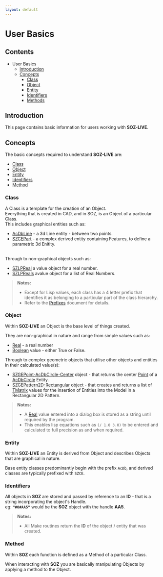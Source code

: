 ```yaml
---
layout: default
---
```


# User Basics

## Contents

- User Basics
  - [Introduction](#introduction)
  - [Concepts](#concepts)
    - [Class](#class)
    - [Object](#object)
    - [Entity](#entity)
    - [Identifiers](#identifiers)
    - [Methods](#methods)  

## Introduction

This page contains basic information for users working with **SOZ-LIVE**.  

## Concepts

The basic concepts required to understand **SOZ-LIVE** are:

- [Class](#class)
- [Object](#object)
- [Entity](#entity)
- [Identifiers](#identifiers)
- [Method](#method)


### Class

A Class is a template for the creation of an Object.  
Everything that is created in CAD, and in SOZ, is an Object of a particular Class.  
This includes graphical entities such as:

- [AcDbLine](/classes/AcDbLine.html) - a 3d Line entity - between two points.
- [SZCEPart](/classes/SZCEPart.html) - a complex derived entity containing Features, to define a parametric 3d Enitity.  

<br>
Through to non-graphical objects such as:

- [SZLPReal](/classes/SZLPReal.html) a value object for a real number.
- [SZLPReals](/classes/SZLPReals.html) avalue object for a list of Real Numbers.


> **Notes:**<br>
> - Except for Lisp values, each class has a 4 letter prefix that identifies it as belonging to a particular part of the class hierarchy.  
> - Refer to the [Prefixes](/docs/prefixes.html) document for details.


### Object

Within **SOZ-LIVE** an Object is the base level of things created.

They are non-graphical in nature and range from simple values such as:

- [Real](/classes/Real.html) - a real number
- [Boolean](/classes/Boolean.html) value - either True or False.

Through to complex geometric objects that utilise other objects and entities in their calculated value(s):

- [SZGEPoint-AcDbCircle-Center](/classes/SZGEPoint-AcDbCircle-Center.html) object - that returns the center [Point](/classes/Point.html) of a [AcDbCircle](/classes/AcDbCircle.html) Entity.
- [SZGEPattern2D-Rectangular](/classes/SZGEPattern2D-Rectangular.html) object - that creates and returns a list of [TMatrix](/classes/TMatrix.html) values for the insertion of Entities into the Model in a Rectangular 2D Pattern.  


> **Notes:**<br>
> - A [Real](/classes/Real.html) value entered into a dialog box is stored as a string until required by the program. 
> - This enables lisp equations such as `(/ 1.0 3.0)` to be entered and calculated to full precision as and when required.


### Entity

Within **SOZ-LIVE** an Entity is derived from Object and describes Objects that are graphical in nature.

Base entity classes predominantly begin with the prefix `AcDb`, and derived classes are typically prefixed with `SZCE`.


### Identifiers

All objects in **SOZ** are stored and passed by reference to an **ID** - that is a string incorporating the object's Handle.  
eg: **`"#O#AA5"`** would be the **SOZ** object with the handle **AA5**.

> **Notes:**<br>
> - All Make routines return the **ID** of the object / entity that was created.


### Method

Within **SOZ** each function is defined as a Method of a particular Class.  

When interacting with **SOZ** you are basically manipulating Objects by applying a method to the Object.

